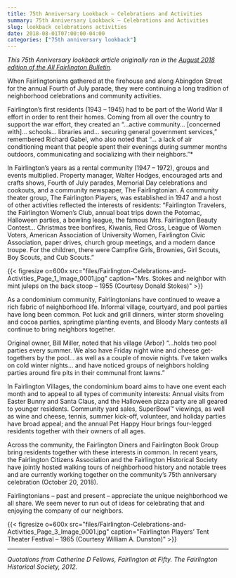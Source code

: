 ```yaml
---
title: 75th Anniversary Lookback — Celebrations and Activities
summary: 75th Anniversary Lookback — Celebrations and Activities
slug: lookback celebrations activities
date: 2018-08-01T07:00:00-04:00
categories: ["75th anniversary lookback"]
---
```


*This 75th Anniversary lookback article originally ran in the [August 2018 edition of the All Fairlington Bulletin](http://www.fca-fairlington.org/wp-content/uploads/august_2018_afb.pdf#page=9).*

When Fairlingtonians gathered at the firehouse and along Abingdon Street for the annual Fourth of July parade, they were continuing a long tradition of neighborhood celebrations and community activities.

Fairlington’s first residents (1943 – 1945) had to be part of the World War II effort in order to rent their homes. Coming from all over the country to support the war effort, they created an “…active community… [concerned with]… schools… libraries and… securing general government services,” remembered Richard Gabel, who also noted that “… a lack of air conditioning meant that people spent their evenings during summer months outdoors, communicating and socializing with their neighbors.”*

In Fairlington’s years as a rental community (1947 – 1972), groups and events multiplied. Property manager, Walter Hodges, encouraged arts and crafts shows, Fourth of July parades, Memorial Day celebrations and cookouts, and a community newspaper, The Fairlingtonian. A community theater group, The Fairlington Players, was established in 1947 and a host of other activities reflected the interests of residents: “Fairlington Travelers, the Fairlington Women’s Club, annual boat trips down the Potomac, Halloween parties, a bowling league, the famous Mrs. Fairlington Beauty Contest… Christmas tree bonfires, Kiwanis, Red Cross, League of Women Voters, American Association of University Women, Fairlington Civic Association, paper drives, church group meetings, and a modern dance troupe. For the children, there were Campfire Girls, Brownies, Girl Scouts, Boy Scouts, and Cub Scouts.”

{{< figresize o=600x src="files/Fairlington-Celebrations-and-Activities_Page_1_Image_0001.jpg" caption="Mrs. Stokes and neighbor with mint juleps on the back stoop – 1955 (Courtesy Donald Stokes)" >}}

As a condominium community, Fairlingtonians have continued to weave a rich fabric of neighborhood life. Informal village, courtyard, and pool parties have long been common. Pot luck and grill dinners, winter storm shoveling and cocoa parties, springtime planting events, and Bloody Mary contests all continue to bring neighbors together.

Original owner, Bill Miller, noted that his village (Arbor) “…holds two pool parties every summer. We also have Friday night wine and cheese get-togethers by the pool… as well as a couple of movie nights. I’ve taken walks on cold winter nights… and have noticed groups of neighbors holding parties around fire pits in their communal front lawns.”

In Fairlington Villages, the condominium board aims to have one event each month and to appeal to all types of community interests: Annual visits from Easter Bunny and Santa Claus, and the Halloween pizza party are all geared to younger residents. Community yard sales, SuperBowl™ viewings, as well as wine and cheese, tennis, summer kick-off, volunteer, and holiday parties have broad appeal; and the annual Pet Happy Hour brings four-legged residents together with their owners of all ages.

Across the community, the Fairlington Diners and Fairlington Book Group bring residents together with these interests in common. In recent years, the Fairlington Citizens Association and the Fairlington Historical Society have jointly hosted walking tours of neighborhood history and notable trees and are currently working together on the community’s 75th anniversary celebration (October 20, 2018).

Fairlingtonians – past and present – appreciate the unique neighborhood we all share. We seem never to run out of ideas for celebrating that and enjoying the company of our neighbors.

{{< figresize o=600x src="files/Fairlington-Celebrations-and-Activities_Page_3_Image_0001.jpg" caption="Fairlington Players’ Tent Theater Festival – 1965 (Courtesy William A. Dunston)" >}}

---

*Quotations from Catherine D Fellows, Fairlington at Fifty. The Fairlington Historical Society, 2012.*